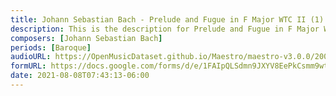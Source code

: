 ```yaml
---
title: Johann Sebastian Bach - Prelude and Fugue in F Major WTC II (1)
description: This is the description for Prelude and Fugue in F Major WTC II by Johann Sebastian Bach
composers: [Johann Sebastian Bach]
periods: [Baroque]
audioURL: https://OpenMusicDataset.github.io/Maestro/maestro-v3.0.0/2008/MIDI-Unprocessed_16_R1_2008_01-04_ORIG_MID--AUDIO_16_R1_2008_wav--1.midi
formURL: https://docs.google.com/forms/d/e/1FAIpQLSdmn9JXYV8EePkCsmm9wtiEz3hqtRqTLtJIOh1qMe1isX4cRQ/viewform
date: 2021-08-08T07:43:13-06:00
---
```

